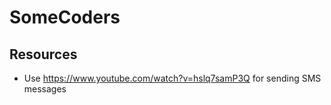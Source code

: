# SomeCoders
## Resources
- Use https://www.youtube.com/watch?v=hslq7samP3Q for sending SMS messages
